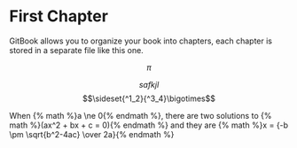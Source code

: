 # First Chapter

GitBook allows you to organize your book into chapters, each chapter is stored in a separate file like this one.

$$\pi$$ 

$$safkjl $$ 
$$\sideset{^1_2}{^3_4}\bigotimes$$

When {% math %}a \ne 0{% endmath %}, there are two solutions to {% math %}(ax^2 + bx + c = 0){% endmath %} and they are {% math %}x = {-b \pm \sqrt{b^2-4ac} \over 2a}{% endmath %}